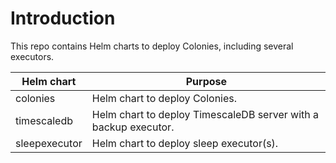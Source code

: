 # Introduction
This repo contains Helm charts to deploy Colonies, including several executors. 

| Helm chart              | Purpose                                                             |
| ---                     | -----------                                                         |
| colonies                | Helm chart to deploy Colonies.                                      |
| timescaledb             | Helm chart to deploy TimescaleDB server with a backup executor.     |
| sleepexecutor           | Helm chart to deploy sleep executor(s).                             |

